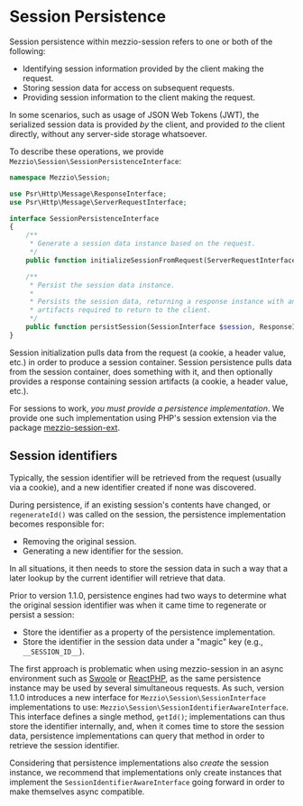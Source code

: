 # Session Persistence

Session persistence within mezzio-session refers to one or both of the
following:

- Identifying session information provided by the client making the request.
- Storing session data for access on subsequent requests.
- Providing session information to the client making the request.

In some scenarios, such as usage of JSON Web Tokens (JWT), the serialized
session data is provided _by_ the client, and provided _to_ the client directly,
without any server-side storage whatsoever.

To describe these operations, we provide `Mezzio\Session\SessionPersistenceInterface`:

```php
namespace Mezzio\Session;

use Psr\Http\Message\ResponseInterface;
use Psr\Http\Message\ServerRequestInterface;

interface SessionPersistenceInterface
{
    /**
     * Generate a session data instance based on the request.
     */
    public function initializeSessionFromRequest(ServerRequestInterface $request) : SessionInterface;

    /**
     * Persist the session data instance.
     *
     * Persists the session data, returning a response instance with any
     * artifacts required to return to the client.
     */
    public function persistSession(SessionInterface $session, ResponseInterface $response) : ResponseInterface;
}
```

Session initialization pulls data from the request (a cookie, a header value,
etc.) in order to produce a session container. Session persistence pulls data
from the session container, does something with it, and then optionally provides
a response containing session artifacts (a cookie, a header value, etc.).

For sessions to work, _you must provide a persistence implementation_. We
provide one such implementation using PHP's session extension via the package
[mezzio-session-ext](https://github.com/mezzio/mezzio-session-ext).

## Session identifiers

Typically, the session identifier will be retrieved from the request (usually
via a cookie), and a new identifier created if none was discovered.

During persistence, if an existing session's contents have changed, or
`regenerateId()` was called on the session, the persistence implementation
becomes responsible for:

- Removing the original session.
- Generating a new identifier for the session.

In all situations, it then needs to store the session data in such a way that a
later lookup by the current identifier will retrieve that data.

Prior to version 1.1.0, persistence engines had two ways to determine what the
original session identifier was when it came time to regenerate or persist a
session:

- Store the identifier as a property of the persistence implementation.
- Store the identifier in the session data under a "magic" key (e.g.,
  `__SESSION_ID__`).

The first approach is problematic when using mezzio-session in an async
environment such as [Swoole](https://swoole.co.uk) or
[ReactPHP](https://reactphp.org), as the same persistence instance may be used
by several simultaneous requests. As such, version 1.1.0 introduces a new
interface for `Mezzio\Session\SessionInterface` implementations to use:
`Mezzio\Session\SessionIdentifierAwareInterface`. This interface
defines a single method, `getId()`; implementations can thus store the
identifier internally, and, when it comes time to store the session data,
persistence implementations can query that method in order to retrieve the
session identifier.

Considering that persistence implementations also _create_ the session instance,
we recommend that implementations only create instances that implement the
`SessionIdentifierAwareInterface` going forward in order to make themselves
async compatible.
